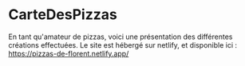 # CarteDesPizzas

En tant qu'amateur de pizzas, voici une présentation des différentes créations effectuées.
Le site est hébergé sur netlify, et disponible ici : <https://pizzas-de-florent.netlify.app/>
